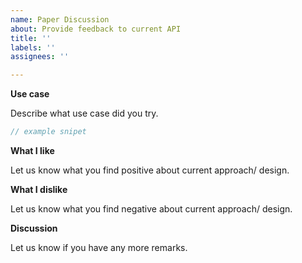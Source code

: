 ```yaml
---
name: Paper Discussion
about: Provide feedback to current API
title: ''
labels: ''
assignees: ''

---
```


<!--
Please follow our code of conduct when engaging in the beman community:
https://github.com/bemanproject/beman/blob/main/docs/CODE_OF_CONDUCT.md
-->

**Use case**

Describe what use case did you try.

```c++
// example snipet
```

**What I like**

Let us know what you find positive about current approach/ design.

**What I dislike**

Let us know what you find negative about current approach/ design.

**Discussion**

Let us know if you have any more remarks.
